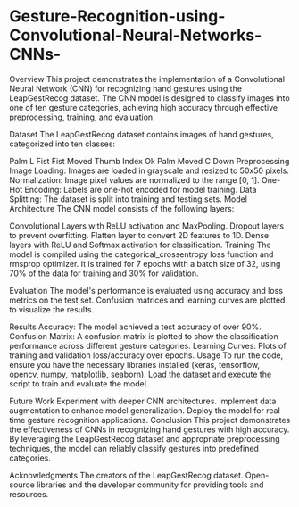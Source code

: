 # Gesture-Recognition-using-Convolutional-Neural-Networks-CNNs-
Overview
This project demonstrates the implementation of a Convolutional Neural Network (CNN) for recognizing hand gestures using the LeapGestRecog dataset. The CNN model is designed to classify images into one of ten gesture categories, achieving high accuracy through effective preprocessing, training, and evaluation.

Dataset
The LeapGestRecog dataset contains images of hand gestures, categorized into ten classes:

Palm
L
Fist
Fist Moved
Thumb
Index
Ok
Palm Moved
C
Down
Preprocessing
Image Loading: Images are loaded in grayscale and resized to 50x50 pixels.
Normalization: Image pixel values are normalized to the range [0, 1].
One-Hot Encoding: Labels are one-hot encoded for model training.
Data Splitting: The dataset is split into training and testing sets.
Model Architecture
The CNN model consists of the following layers:

Convolutional Layers with ReLU activation and MaxPooling.
Dropout layers to prevent overfitting.
Flatten layer to convert 2D features to 1D.
Dense layers with ReLU and Softmax activation for classification.
Training
The model is compiled using the categorical_crossentropy loss function and rmsprop optimizer. It is trained for 7 epochs with a batch size of 32, using 70% of the data for training and 30% for validation.

Evaluation
The model's performance is evaluated using accuracy and loss metrics on the test set. Confusion matrices and learning curves are plotted to visualize the results.

Results
Accuracy: The model achieved a test accuracy of over 90%.
Confusion Matrix: A confusion matrix is plotted to show the classification performance across different gesture categories.
Learning Curves: Plots of training and validation loss/accuracy over epochs.
Usage
To run the code, ensure you have the necessary libraries installed (keras, tensorflow, opencv, numpy, matplotlib, seaborn). Load the dataset and execute the script to train and evaluate the model.

Future Work
Experiment with deeper CNN architectures.
Implement data augmentation to enhance model generalization.
Deploy the model for real-time gesture recognition applications.
Conclusion
This project demonstrates the effectiveness of CNNs in recognizing hand gestures with high accuracy. By leveraging the LeapGestRecog dataset and appropriate preprocessing techniques, the model can reliably classify gestures into predefined categories.

Acknowledgments
The creators of the LeapGestRecog dataset.
Open-source libraries and the developer community for providing tools and resources.
